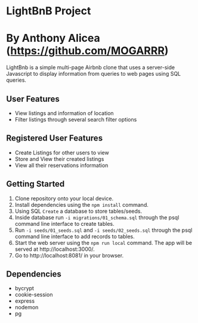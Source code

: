 # LightBnB Project
# By Anthony Alicea (https://github.com/MOGARRR)
 LightBnb is a simple multi-page Airbnb clone that uses a server-side Javascript to display information from queries to web pages using SQL queries.

## User Features 
- View listings and information of location
- Filter listings through several search filter options

## Registered User Features
- Create Listings for other users to view
- Store and View their created listings
- View all their reservations information

## Getting Started
1. Clone repository onto your local device.
2. Install dependencies using the `npm install` command.
3. Using SQL `Create` a database to store tables/seeds.
4. Inside database run `-i migrations/01_schema.sql` through the psql command line interface to create tables.
5. Run `-i seeds/01_seeds.sql` and `-i seeds/02_seeds.sql` through the psql command line interface to add records to tables.
6. Start the web server using the `npm run local` command. The app will be served at http://localhost:3000/.
7. Go to http://localhost:8081/ in your browser.

## Dependencies
- bycrypt
- cookie-session
- express
- nodemon 
- pg